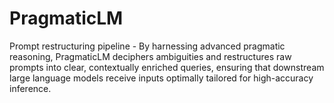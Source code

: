 # PragmaticLM
Prompt restructuring pipeline - By harnessing advanced pragmatic reasoning, PragmaticLM deciphers ambiguities and restructures raw prompts into clear, contextually enriched queries, ensuring that downstream large language models receive inputs optimally tailored for high-accuracy inference.
